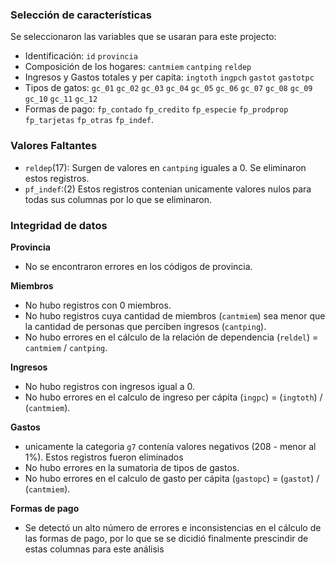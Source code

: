 ### Selección de características
Se seleccionaron las variables que se usaran para este projecto:
-  Identificación: `id` `provincia`
-  Composición de los hogares: `cantmiem` `cantping` `reldep`
-  Ingresos y Gastos totales y per capita: `ingtoth` `ingpch` `gastot` `gastotpc`
-  Tipos de gatos: `gc_01` `gc_02` `gc_03` `gc_04` `gc_05` `gc_06` `gc_07` `gc_08` `gc_09` `gc_10` `gc_11` `gc_12`
-  Formas de pago: `fp_contado` `fp_credito` `fp_especie` `fp_prodprop` `fp_tarjetas` `fp_otras` `fp_indef`.
### Valores Faltantes
- `reldep`(17): Surgen de valores en `cantping` iguales a 0. Se eliminaron estos registros.
- `pf_indef`:(2) Estos registros contenian unicamente valores nulos para todas sus columnas por lo que se eliminaron.

### Integridad de datos

**Provincia**
- No se encontraron errores en los códigos de provincia.

**Miembros**
- No hubo registros con 0 miembros.
- No hubo registros cuya cantidad de miembros (`cantmiem`) sea menor que la cantidad de personas que perciben ingresos (`cantping`).
- No hubo errores en el cálculo de la relación de dependencia (`reldel`) = `cantmiem` / `cantping`.

**Ingresos**
- No hubo registros con ingresos igual a 0.
- No hubo errores en el calculo de ingreso per cápita (`ingpc`) = (`ingtoth`) / (`cantmiem`).

**Gastos**
- unicamente la categoria `g7` contenía valores negativos (208 - menor al 1%). Estos registros fueron eliminados
- No hubo errores en la sumatoria de tipos de gastos.
- No hubo errores en el calculo de gasto per cápita (`gastopc`) = (`gastot`) / (`cantmiem`).

**Formas de pago**
- Se detectó un alto número de errores e inconsistencias en el cálculo de las formas de pago, por lo que se se dicidió finalmente prescindir de estas columnas para este análisis
